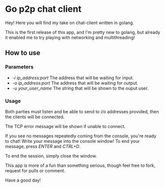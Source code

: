 # Go p2p chat client

Hey! Here you will find my take on chat-client written in golang.

This is the first release of this app, and I'm pretty new to golang,
but already it enabled me to try playing with networking and multithreading!

## How to use

### Parameters

* *-i ip_address:port* The address that will be waiting for input.
* *-o ip_address:port* The address that will be waiting for output.
* *-u your_user_name* The string that will be shown to the ouput user.

### Usage

Both parties must listen and be able to send to i/o addresses provided,
then the clients will be connected.

The TCP error message will be shown if unable to connect.

If you see no messages repeatedly coming from the console, you're ready to chat!
Write your message into the console window!
To end your message, press *ENTER* and *CTRL+D*.

To end the session, simply close the window.

This app is more of a fun than something serious, though feel free to fork,
request for pulls or comment.

Have a good day!